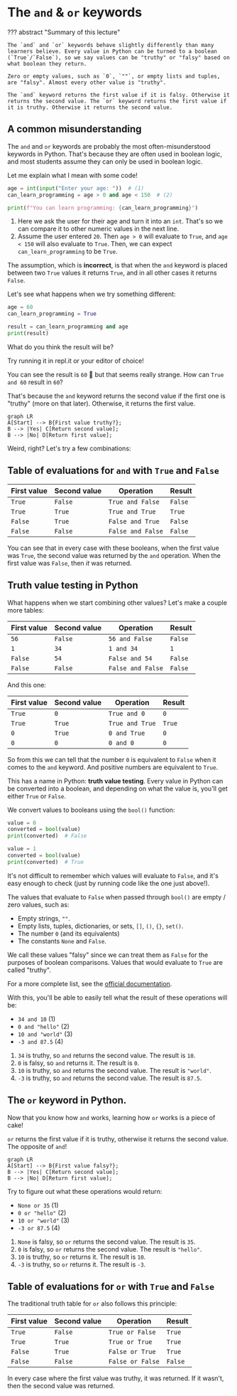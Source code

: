 # The `and` & `or` keywords

??? abstract "Summary of this lecture"

    The `and` and `or` keywords behave slightly differently than many learners believe. Every value in Python can be turned to a boolean (`True`/`False`), so we say values can be "truthy" or "falsy" based on what boolean they return.

    Zero or empty values, such as `0`, `""`, or empty lists and tuples, are "falsy". Almost every other value is "truthy".

    The `and` keyword returns the first value if it is falsy. Otherwise it returns the second value. The `or` keyword returns the first value if it is truthy. Otherwise it returns the second value.

## A common misunderstanding

The `and` and `or` keywords are probably the most often-misunderstood keywords in Python. That's because they are often used in boolean logic, and most students assume they can only be used in boolean logic.

Let me explain what I mean with some code!

```py
age = int(input("Enter your age: "))  # (1)
can_learn_programming = age > 0 and age < 150  # (2)

print(f"You can learn programming: {can_learn_programming}")
```

1. Here we ask the user for their age and turn it into an `int`. That's so we can compare it to other numeric values in the next line.
2. Assume the user entered `20`. Then `age > 0` will evaluate to `True`, and `age < 150` will also evaluate to `True`. Then, we can expect `can_learn_programming` to be `True`.

The assumption, which is **incorrect**, is that when the `and` keyword is placed between two `True` values it returns `True`, and in all other cases it returns `False`.

Let's see what happens when we try something different:

```py
age = 60
can_learn_programming = True

result = can_learn_programming and age
print(result)
```

What do you think the result will be?

Try running it in repl.it or your editor of choice!

You can see the result is `60` 🤔 but that seems really strange. How can `True and 60` result in `60`?

That's because the `and` keyword returns the second value if the first one is "truthy" (more on that later). Otherwise, it returns the first value.

```mermaid
graph LR
A[Start] --> B{First value truthy?};
B --> |Yes| C[Return second value];
B --> |No| D[Return first value];
```

Weird, right? Let's try a few combinations:

## Table of evaluations for `and` with `True` and `False`

| First value | Second value | Operation         | Result  |
| ----------- | ------------ | ----------------- | ------- |
| `True`      | `False`      | `True and False`  | `False` |
| `True`      | `True`       | `True and True`   | `True`  |
| `False`     | `True`       | `False and True`  | `False` |
| `False`     | `False`      | `False and False` | `False` |

You can see that in every case with these booleans, when the first value was `True`, the second value was returned by the `and` operation. When the first value was `False`, then _it_ was returned.

## Truth value testing in Python

What happens when we start combining other values? Let's make a couple more tables:

| First value | Second value | Operation         | Result  |
| ----------- | ------------ | ----------------- | ------- |
| `56`        | `False`      | `56 and False`    | `False` |
| `1`         | `34`         | `1 and 34`        | `1`     |
| `False`     | `54`         | `False and 54`    | `False` |
| `False`     | `False`      | `False and False` | `False` |

And this one:

| First value | Second value | Operation       | Result |
| ----------- | ------------ | --------------- | ------ |
| `True`      | `0`          | `True and 0`    | `0`    |
| `True`      | `True`       | `True and True` | `True` |
| `0`         | `True`       | `0 and True`    | `0`    |
| `0`         | `0`          | `0 and 0`       | `0`    |

So from this we can tell that the number `0` is equivalent to `False` when it comes to the `and` keyword. And positive numbers are equivalent to `True`.

This has a name in Python: **truth value testing**. Every value in Python can be converted into a boolean, and depending on what the value is, you'll get either `True` or `False`.

We convert values to booleans using the `bool()` function:

```py
value = 0
converted = bool(value)
print(converted)  # False
```

```py
value = 1
converted = bool(value)
print(converted)  # True
```

It's not difficult to remember which values will evaluate to `False`, and it's easy enough to check (just by running code like the one just above!).

The values that evaluate to `False` when passed through `bool()` are empty / zero values, such as:

- Empty strings, `""`.
- Empty lists, tuples, dictionaries, or sets, `[]`, `()`, `{}`, `set()`.
- The number `0` (and its equivalents)
- The constants `None` and `False`.

We call these values "falsy" since we can treat them as `False` for the purposes of boolean comparisons. Values that would evaluate to `True` are called "truthy".

For a more complete list, see the [official documentation](https://docs.python.org/3/library/stdtypes.html#truth-value-testing).

With this, you'll be able to easily tell what the result of these operations will be:

<div class="annotate" markdown>

- `34 and 10` (1)
- `0 and "hello"` (2)
- `10 and "world"` (3)
- `-3 and 87.5` (4)

</div>

1. `34` is truthy, so `and` returns the second value. The result is `10`.
2. `0` is falsy, so `and` returns it. The result is `0`.
3. `10` is truthy, so `and` returns the second value. The result is `"world"`.
4. `-3` is truthy, so `and` returns the second value. The result is `87.5`.

## The `or` keyword in Python.

Now that you know how `and` works, learning how `or` works is a piece of cake!

`or` returns the first value if it is truthy, otherwise it returns the second value. The opposite of `and`!

```mermaid
graph LR
A[Start] --> B{First value falsy?};
B --> |Yes| C[Return second value];
B --> |No| D[Return first value];
```

Try to figure out what these operations would return:

<div class="annotate" markdown>

- `None or 35` (1)
- `0 or "hello"` (2)
- `10 or "world"` (3)
- `-3 or 87.5` (4)

</div>

1. `None` is falsy, so `or` returns the second value. The result is `35`.
2. `0` is falsy, so `or` returns the second value. The result is `"hello"`.
3. `10` is truthy, so `or` returns it. The result is `10`.
4. `-3` is truthy, so `or` returns it. The result is `-3`.

## Table of evaluations for `or` with `True` and `False`

The traditional truth table for `or` also follows this principle:

| First value | Second value | Operation        | Result  |
| ----------- | ------------ | ---------------- | ------- |
| `True`      | `False`      | `True or False`  | `True`  |
| `True`      | `True`       | `True or True`   | `True`  |
| `False`     | `True`       | `False or True`  | `True`  |
| `False`     | `False`      | `False or False` | `False` |

In every case where the first value was truthy, it was returned. If it wasn't, then the second value was returned.
